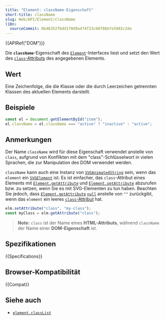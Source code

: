 ```yaml
---
title: "Element: className-Eigenschaft"
short-title: className
slug: Web/API/Element/className
l10n:
  sourceCommit: 0b48352fbdd1f0d9a474f23c60f86bfe5902c2de
---
```


{{APIRef("DOM")}}

Die **`className`**-Eigenschaft des [`Element`](/de/docs/Web/API/Element)-Interfaces liest und setzt den Wert des [`class`-Attributs](/de/docs/Web/HTML/Global_attributes/class) des angegebenen Elements.

## Wert

Eine Zeichenfolge, die die Klasse oder die durch Leerzeichen getrennten Klassen des aktuellen Elements darstellt.

## Beispiele

```js
const el = document.getElementById("item");
el.className = el.className === "active" ? "inactive" : "active";
```

## Anmerkungen

Der Name `className` wird für diese Eigenschaft verwendet anstelle von `class`, aufgrund von Konflikten mit dem "class"-Schlüsselwort in vielen Sprachen, die zur Manipulation des DOM verwendet werden.

`className` kann auch eine Instanz von [`SVGAnimatedString`](/de/docs/Web/API/SVGAnimatedString) sein, wenn das `element` ein [`SVGElement`](/de/docs/Web/API/SVGElement) ist. Es ist einfacher, das `class`-Attribut eines Elements mit [`Element.getAttribute`](/de/docs/Web/API/Element/getAttribute) und [`Element.setAttribute`](/de/docs/Web/API/Element/setAttribute) abzurufen bzw. zu setzen, wenn Sie es mit SVG-Elementen zu tun haben. Beachten Sie jedoch, dass [`Element.getAttribute`](/de/docs/Web/API/Element/getAttribute) [`null`](/de/docs/Web/JavaScript/Reference/Operators/null) anstelle von `""` zurückgibt, wenn das `element` ein leeres [`class`-Attribut](/de/docs/Web/HTML/Global_attributes/class) hat.

```js
elm.setAttribute("class", "my-class");
const myClass = elm.getAttribute("class");
```

> **Note:** `class` ist der Name eines **HTML-Attributs**, während `className` der Name einer **DOM-Eigenschaft** ist.

## Spezifikationen

{{Specifications}}

## Browser-Kompatibilität

{{Compat}}

## Siehe auch

- [`element.classList`](/de/docs/Web/API/Element/classList)
